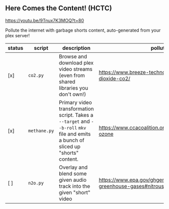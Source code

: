 ## Here Comes the Content! (HCTC)
https://youtu.be/9Tnux7K3MOQ?t=80

Pollute the internet with garbage shorts content, auto-generated from your plex server!


|status|script|description|pollutant|
|---|---|---|---|
|[x]|`co2.py`|Browse and download plex video streams (even from shared libraries you don't own!)|https://www.breeze-technologies.de/blog/carbon-dioxide-co2/|
|[x]|`methane.py`|Primary video transformation script. Takes a `--target` and `--b-roll` `mkv` file and emits a bunch of sliced up "shorts" content.|https://www.ccacoalition.org/en/slcps/tropospheric-ozone|
|[ ]|`n2o.py`|Overlay and blend some given audio track into the given "short" video|https://www.epa.gov/ghgemissions/overview-greenhouse-gases#nitrous-oxide|